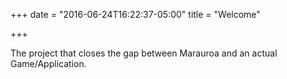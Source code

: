 +++
date = "2016-06-24T16:22:37-05:00"
title = "Welcome"

+++

The project that closes the gap between Marauroa and an actual Game/Application. 
